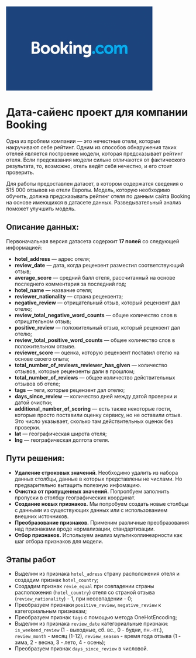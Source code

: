 ![](/img/upld_57150.jpeg)

# Дата-сайенc проект для компании Booking

Одна из проблем компании — это нечестные отели, которые накручивают себе рейтинг. Одним из способов обнаружения таких отелей является построение модели, которая предсказывает рейтинг отеля. Если предсказания модели сильно отличаются от фактического результата, то, возможно, отель ведёт себя нечестно, и его стоит проверить.

Для работы предоставлен датасет, в котором содержатся сведения о 515 000 отзывов на отели Европы. Модель, которую необходимо обучить, должна предсказывать рейтинг отеля по данным сайта Booking на основе имеющихся в датасете данных. Разведывательный анализ поможет улучшить модель.

## Описание данных:

Первоначальная версия датасета содержит **17 полей** со следующей информацией:

* **hotel_address** — адрес отеля;
* **review_date** — дата, когда рецензент разместил соответствующий отзыв;
* **average_score** — средний балл отеля, рассчитанный на основе последнего комментария за последний год;
* **hotel_name** — название отеля;
* **reviewer_nationality** — страна рецензента;
* **negative_review** — отрицательный отзыв, который рецензент дал отелю;
* **review_total_negative_word_counts** — общее количество слов в отрицательном отзыв;
* **positive_review** — положительный отзыв, который рецензент дал отелю;
* **review_total_positive_word_counts** — общее количество слов в положительном отзыве.
* **reviewer_score** — оценка, которую рецензент поставил отелю на основе своего опыта;
* **total_number_of_reviews_reviewer_has_given** — количество отзывов, которые рецензенты дали в прошлом;
* **total_number_of_reviews** — общее количество действительных отзывов об отеле;
* **tags** — теги, которые рецензент дал отелю;
* **days_since_review** — количество дней между датой проверки и датой очистки;
* **additional_number_of_scoring** — есть также некоторые гости, которые просто поставили оценку сервису, но не оставили отзыв. Это число указывает, сколько там действительных оценок без проверки.
* **lat** — географическая широта отеля;
* **lng** — географическая долгота отеля.

## Пути решения: 
* **Удаление строковых значений**. Необходимо удалить из набора данных столбцы, данные в которых представлены не числами. Но предварительно вытащить полезную инфомацию. <br>
* **Очистка от пропущенных значений.** Попропбуем заполнить пропуски в столбцу географических координат. <br>
* **Создание новых признаков.** Мы попробуем создать новые столбцы с данными из существующих данных или с использованием внешних источников. <br>
* **Преобразование признаков.** Применим различные преобразования над признаками вроде нормализации, стандартизации. <br>
* **Отбор признаков.** Используем анализ мультиколлинеарности как шаг отбора признаков для модели. <br>

## Этапы работ

* Выделим из признака `hotel_adress` страну расположения отеля и создадим признак `hotel_country`;
* Создадим признак `revie_equal` при совпадении страны расположения (`hotel_country`) отеля со страной отзыва (`review_nationality`) - 1, при несовпадении - 0;
* Преобразуем признаки `positive_review`, `negative_review` к категориальным признакам;
* Преобразуем признак `tags` с помощью метода OneHotEncoding;
* Выделим из признака `review_date` категориальные признаки: `is_weekend_review` (1 - выходные, сб. вс., 0 - будни, пн.-пт.), `review_month` - месяц (1-12),  `review_season` - время года отзыва (1 - зима, 2 - весна, 3 - лето, 4 - осень);
* Преобразуем признак `days_since_review` в числовой.